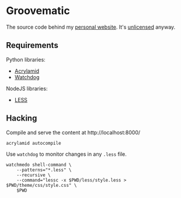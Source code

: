 Groovematic
===========

The source code behind my [personal website](http://groovematic.com/).
It's [unlicensed](http://unlicense.org/) anyway.

Requirements
------------

Python libraries:

* [Acrylamid](https://github.com/posativ/acrylamid)
* [Watchdog](https://github.com/gorakhargosh/watchdog)

NodeJS libraries:

* [LESS](http://lesscss.org/)

Hacking
-------

Compile and serve the content at http://localhost:8000/

    acrylamid autocompile

Use `watchdog` to monitor changes in any `.less` file.

    watchmedo shell-command \
        --patterns="*.less" \
        --recursive \
        --command="lessc -x $PWD/less/style.less > $PWD/theme/css/style.css" \
        $PWD
